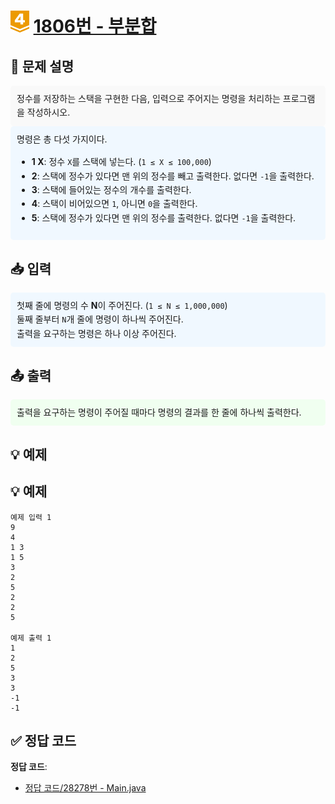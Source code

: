 <!-- ChatGPT를 사용하여 꾸몄습니다 -->
# <img src="https://github.com/GUBBIB/BaekJoonCode/blob/main/Tier_Img/Gold-4.svg" alt="티어그림" width="30px" height="35px"> [1806번 - 부분합](https://www.acmicpc.net/problem/1806)

<h2>📝 문제 설명</h2>
<div style="background-color: #f9f9f9; padding: 10px; border-radius: 5px; line-height: 1.6;">
    정수를 저장하는 스택을 구현한 다음, 입력으로 주어지는 명령을 처리하는 프로그램을 작성하시오.
</div>

<div style="background-color: #f0f8ff; padding: 10px; border-radius: 5px; line-height: 1.6;">
    명령은 총 다섯 가지이다.
    <ul>
        <li><strong>1 X</strong>: 정수 <code>X</code>를 스택에 넣는다. (<code>1 ≤ X ≤ 100,000</code>)</li>
        <li><strong>2</strong>: 스택에 정수가 있다면 맨 위의 정수를 빼고 출력한다. 없다면 <code>-1</code>을 출력한다.</li>
        <li><strong>3</strong>: 스택에 들어있는 정수의 개수를 출력한다.</li>
        <li><strong>4</strong>: 스택이 비어있으면 <code>1</code>, 아니면 <code>0</code>을 출력한다.</li>
        <li><strong>5</strong>: 스택에 정수가 있다면 맨 위의 정수를 출력한다. 없다면 <code>-1</code>을 출력한다.</li>
    </ul>
</div>

<h2>📥 입력</h2>
<div style="background-color: #f0f8ff; padding: 10px; border-radius: 5px; line-height: 1.6;">
    첫째 줄에 명령의 수 <strong>N</strong>이 주어진다. (<code>1 ≤ N ≤ 1,000,000</code>)<br>
    둘째 줄부터 <code>N</code>개 줄에 명령이 하나씩 주어진다.<br>
    출력을 요구하는 명령은 하나 이상 주어진다.
</div>

<h2>📤 출력</h2>
<div style="background-color: #f0fff0; padding: 10px; border-radius: 5px; line-height: 1.6;">
    출력을 요구하는 명령이 주어질 때마다 명령의 결과를 한 줄에 하나씩 출력한다.
</div>

<h2>💡 예제</h2>
<h2>💡 예제</h2>

```plaintext
예제 입력 1
9
4
1 3
1 5
3
2
5
2
2
5

예제 출력 1
1
2
5
3
3
-1
-1
```

## ✅ 정답 코드
**정답 코드**:
- [정답 코드/28278번 - Main.java]()
